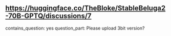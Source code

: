 ## https://huggingface.co/TheBloke/StableBeluga2-70B-GPTQ/discussions/7

contains_question: yes
question_part: Please upload 3bit version?